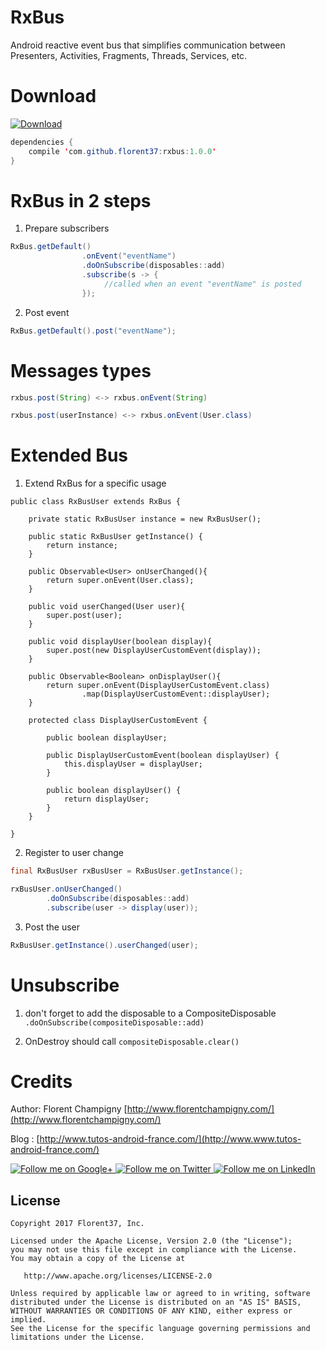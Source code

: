 # RxBus

Android reactive event bus that simplifies communication between Presenters, Activities, Fragments, Threads, Services, etc. 

# Download

[ ![Download](https://api.bintray.com/packages/florent37/maven/rxbus/images/download.svg) ](https://bintray.com/florent37/maven/rxbus/_latestVersion)
```java
dependencies {
    compile 'com.github.florent37:rxbus:1.0.0'
}
```

# RxBus in 2 steps

1. Prepare subscribers 

```java
RxBus.getDefault()
                .onEvent("eventName")
                .doOnSubscribe(disposables::add)
                .subscribe(s -> {
                     //called when an event "eventName" is posted      
                });
```

2. Post event

```java
RxBus.getDefault().post("eventName");
```

# Messages types

```java
rxbus.post(String) <-> rxbus.onEvent(String)

rxbus.post(userInstance) <-> rxbus.onEvent(User.class)
```

# Extended Bus

1. Extend RxBus for a specific usage 

```
public class RxBusUser extends RxBus {

    private static RxBusUser instance = new RxBusUser();

    public static RxBusUser getInstance() {
        return instance;
    }

    public Observable<User> onUserChanged(){
        return super.onEvent(User.class);
    }

    public void userChanged(User user){
        super.post(user);
    }

    public void displayUser(boolean display){
        super.post(new DisplayUserCustomEvent(display));
    }

    public Observable<Boolean> onDisplayUser(){
        return super.onEvent(DisplayUserCustomEvent.class)
                .map(DisplayUserCustomEvent::displayUser);
    }

    protected class DisplayUserCustomEvent {

        public boolean displayUser;

        public DisplayUserCustomEvent(boolean displayUser) {
            this.displayUser = displayUser;
        }

        public boolean displayUser() {
            return displayUser;
        }
    }

}
```

2. Register to user change

```java
final RxBusUser rxBusUser = RxBusUser.getInstance();

rxBusUser.onUserChanged()
        .doOnSubscribe(disposables::add)
        .subscribe(user -> display(user));
```

3. Post the user
 
```java
RxBusUser.getInstance().userChanged(user);
```

# Unsubscribe

1. don't forget to add the disposable to a CompositeDisposable `.doOnSubscribe(compositeDisposable::add)`

2. OnDestroy should call `compositeDisposable.clear()` 

# Credits

Author: Florent Champigny [http://www.florentchampigny.com/](http://www.florentchampigny.com/)

Blog : [http://www.tutos-android-france.com/](http://www.www.tutos-android-france.com/)

<a href="https://plus.google.com/+florentchampigny">
  <img alt="Follow me on Google+"
       src="https://raw.githubusercontent.com/florent37/DaVinci/master/mobile/src/main/res/drawable-hdpi/gplus.png" />
</a>
<a href="https://twitter.com/florent_champ">
  <img alt="Follow me on Twitter"
       src="https://raw.githubusercontent.com/florent37/DaVinci/master/mobile/src/main/res/drawable-hdpi/twitter.png" />
</a>
<a href="https://www.linkedin.com/in/florentchampigny">
  <img alt="Follow me on LinkedIn"
       src="https://raw.githubusercontent.com/florent37/DaVinci/master/mobile/src/main/res/drawable-hdpi/linkedin.png" />
</a>


License
--------

    Copyright 2017 Florent37, Inc.

    Licensed under the Apache License, Version 2.0 (the "License");
    you may not use this file except in compliance with the License.
    You may obtain a copy of the License at

       http://www.apache.org/licenses/LICENSE-2.0

    Unless required by applicable law or agreed to in writing, software
    distributed under the License is distributed on an "AS IS" BASIS,
    WITHOUT WARRANTIES OR CONDITIONS OF ANY KIND, either express or implied.
    See the License for the specific language governing permissions and
    limitations under the License.
